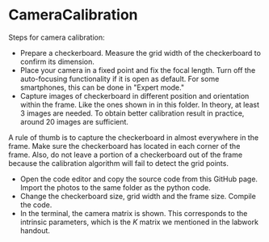 # CameraCalibration

Steps for camera calibration:
- Prepare a checkerboard. Measure the grid width of the checkerboard to confirm its dimension.
- Place your camera in a fixed point and fix the focal length. Turn off the auto-focusing functionality if it is open as default. For some smartphones, this can be done in "Expert mode."
- Capture images of checkerboard in different position and orientation within the frame. Like the ones shown in in this folder.
In theory, at least 3 images are needed. To obtain better calibration result in practice, around 20 images are sufficient.

A rule of thumb is to capture the checkerboard in almost everywhere in the frame. Make sure the checkerboard has located in each corner of the frame. Also, do not leave a portion of a checkerboard out of the frame because the calibration algorithm will fail to detect the grid points.
- Open the code editor and copy the source code from this GitHub page. Import the photos to the same folder as the python code.
- Change the checkerboard size, grid width and the frame size. Compile the code.
- In the terminal, the camera matrix is shown. This corresponds to the intrinsic parameters, which is the $K$ matrix we mentioned in the labwork handout. 
